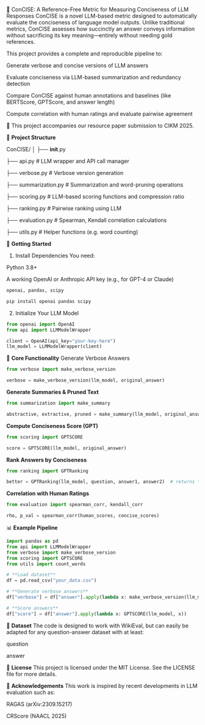 🧠 ConCISE: A Reference-Free Metric for Measuring Conciseness of LLM Responses
ConCISE is a novel LLM-based metric designed to automatically evaluate the conciseness of language model outputs. Unlike traditional metrics, ConCISE assesses how succinctly an answer conveys information without sacrificing its key meaning—entirely without needing gold references.

This project provides a complete and reproducible pipeline to:

Generate verbose and concise versions of LLM answers

Evaluate conciseness via LLM-based summarization and redundancy detection

Compare ConCISE against human annotations and baselines (like BERTScore, GPTScore, and answer length)

Compute correlation with human ratings and evaluate pairwise agreement

📝 This project accompanies our resource paper submission to CIKM 2025.




🔧 **Project Structure**

ConCISE/
│
├── __init__.py

├── api.py               # LLM wrapper and API call manager

├── verbose.py           # Verbose version generation

├── summarization.py     # Summarization and word-pruning operations

├── scoring.py           # LLM-based scoring functions and compression ratio

├── ranking.py           # Pairwise ranking using LLM

├── evaluation.py        # Spearman, Kendall correlation calculations

├── utils.py             # Helper functions (e.g. word counting)


🚀 **Getting Started**
1. Install Dependencies
You need:

Python 3.8+

A working OpenAI or Anthropic API key (e.g., for GPT-4 or Claude)

```python
openai, pandas, scipy

pip install openai pandas scipy
```



2. Initialize Your LLM Model
```python
from openai import OpenAI
from api import LLMModelWrapper

client = OpenAI(api_key="your-key-here")
llm_model = LLMModelWrapper(client)
```



🧪 **Core Functionality**
Generate Verbose Answers
```python
from verbose import make_verbose_version

verbose = make_verbose_version(llm_model, original_answer)
```



**Generate Summaries & Pruned Text**
```python
from summarization import make_summary

abstractive, extractive, pruned = make_summary(llm_model, original_answer)
```



**Compute Conciseness Score (GPT)**
```python
from scoring import GPTSCORE

score = GPTSCORE(llm_model, original_answer)
```


**Rank Answers by Conciseness**
```python
from ranking import GPTRanking

better = GPTRanking(llm_model, question, answer1, answer2)  # returns "answer 1" or "answer 2"
```


**Correlation with Human Ratings**
```python
from evaluation import spearman_corr, kendall_corr

rho, p_val = spearman_corr(human_scores, concise_scores)
```


📊 **Example Pipeline**
```python
import pandas as pd
from api import LLMModelWrapper
from verbose import make_verbose_version
from scoring import GPTSCORE
from utils import count_words

# **Load dataset**
df = pd.read_csv("your_data.csv")

# **Generate verbose answers**
df["verbose"] = df["answer"].apply(lambda x: make_verbose_version(llm_model, x))

# **Score answers**
df["score"] = df["answer"].apply(lambda x: GPTSCORE(llm_model, x))
```


📁 **Dataset**
The code is designed to work with WikiEval, but can easily be adapted for any question-answer dataset with at least:

question

answer


🪪 **License**
This project is licensed under the MIT License. See the LICENSE file for more details.

🙏 **Acknowledgements**
This work is inspired by recent developments in LLM evaluation such as:

RAGAS (arXiv:2309.15217)

CRScore (NAACL 2025)



